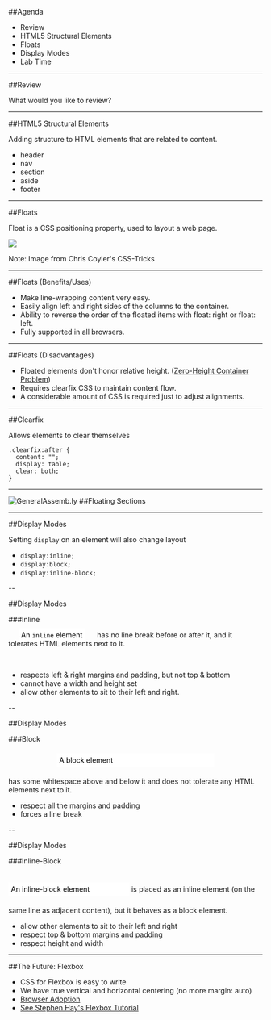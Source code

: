 ##Agenda

*	Review
*	HTML5 Structural Elements
*	Floats
*   Display Modes
*	Lab Time

---

##Review

What would you like to review?

---

##HTML5 Structural Elements

Adding structure to HTML elements that are related to content.

*	header
*	nav
*	section
*	aside
*	footer

---


##Floats

Float is a CSS positioning property, used to layout a web page.

![](http://css-tricks.com/wp-content/csstricks-uploads/web-layout.png)

Note:
Image from Chris Coyier's CSS-Tricks

---

##Floats (Benefits/Uses)

* Make line-wrapping content very easy.
* Easily align left and right sides of the columns to the container.
* Ability to reverse the order of the floated items with float: right or float: left.
* Fully supported in all browsers.

---

##Floats (Disadvantages)

* Floated elements don't honor relative height. ([Zero-Height Container Problem](http://complexspiral.com/publications/containing-floats/))
* Requires clearfix CSS to maintain content flow.
* A considerable amount of CSS is required just to adjust alignments.

---

##Clearfix

Allows elements to clear themselves

```
.clearfix:after {
  content: "";
  display: table;
  clear: both;
}
```

---

![GeneralAssemb.ly](../img/icons/code_along.png)
##Floating Sections

---

##Display Modes

Setting `display` on an element will also change layout

* `display:inline;`
* `display:block;`
* `display:inline-block;`

--

##Display Modes

###Inline

<span style="background:white; color:black; margin:20px; padding:5px; width:60%;">An `inline` element</span> has no line break before or after it, and it tolerates HTML elements next to it.

<br>

* respects left & right margins and padding, but not top & bottom
* cannot have a width and height set
* allow other elements to sit to their left and right.

--

##Display Modes

###Block

<div style="background: white; color: black; margin: 20px auto; padding: 5px; width: 60%;">A block element</div> has some whitespace above and below it and does not tolerate any HTML elements next to it.

<br>

* respect all the margins and padding
* forces a line break

--

##Display Modes

###Inline-Block

<div style="display:inline-block; background: white; color: black; margin: 20px auto; padding: 5px; width: 230px;">An inline-block element</div> is placed as an inline element (on the same line as adjacent content), but it behaves as a block element.

<br>

* allow other elements to sit to their left and right
* respect top & bottom margins and padding
* respect height and width

---

##The Future: Flexbox

* CSS for Flexbox is easy to write
* We have true vertical and horizontal centering (no more margin: auto)
* [Browser Adoption](http://caniuse.com/flexbox)
* [See Stephen Hay's Flexbox Tutorial](http://www.creativebloq.com/netmag/create-slick-css-layouts-flexbox-41411325)
